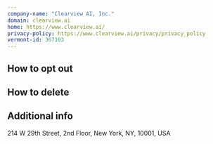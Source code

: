 ```yaml
---
company-name: "Clearview AI, Inc."
domain: clearview.ai
home: https://www.clearview.ai/
privacy-policy: https://www.clearview.ai/privacy/privacy_policy
vermont-id: 367103
---
```

## How to opt out




## How to delete




## Additional info




214 W 29th Street, 2nd Floor, New York, NY, 10001, USA













